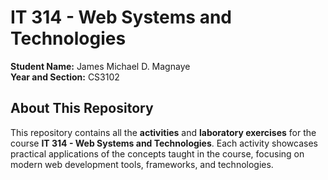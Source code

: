 # IT 314 - Web Systems and Technologies

**Student Name:** James Michael D. Magnaye  
**Year and Section:** CS3102  

## About This Repository
This repository contains all the **activities** and **laboratory exercises** for the course **IT 314 - Web Systems and Technologies**. Each activity showcases practical applications of the concepts taught in the course, focusing on modern web development tools, frameworks, and technologies.
